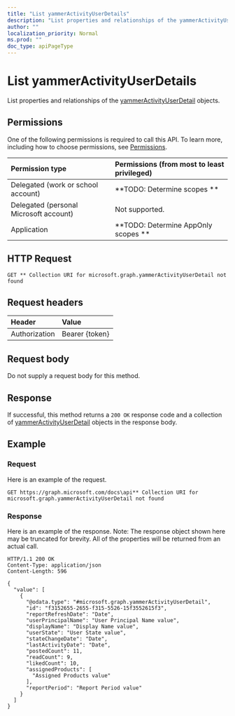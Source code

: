 ```yaml
---
title: "List yammerActivityUserDetails"
description: "List properties and relationships of the yammerActivityUserDetail objects."
author: ""
localization_priority: Normal
ms.prod: ""
doc_type: apiPageType
---
```


# List yammerActivityUserDetails

List properties and relationships of the [yammerActivityUserDetail](../resources/yammeractivityuserdetail.md) objects.

## Permissions
One of the following permissions is required to call this API. To learn more, including how to choose permissions, see [Permissions](/concepts/permissions-reference.md).

|Permission type|Permissions (from most to least privileged)|
|:---|:---|
|Delegated (work or school account)|**TODO: Determine scopes **|
|Delegated (personal Microsoft account)|Not supported.|
|Application|**TODO: Determine AppOnly scopes **|

## HTTP Request
<!-- {
  "blockType": "ignored"
}
-->
``` http
GET ** Collection URI for microsoft.graph.yammerActivityUserDetail not found
```

## Request headers
|Header|Value|
|:---|:---|
|Authorization|Bearer {token}|

## Request body
Do not supply a request body for this method.

## Response
If successful, this method returns a `200 OK` response code and a collection of [yammerActivityUserDetail](../resources/yammeractivityuserdetail.md) objects in the response body.

## Example

### Request
Here is an example of the request.
<!-- {
  "blockType": "request",
  "name": "get_yammeractivityuserdetail"
}
-->
``` http
GET https://graph.microsoft.com/docs\api** Collection URI for microsoft.graph.yammerActivityUserDetail not found
```

### Response
Here is an example of the response. Note: The response object shown here may be truncated for brevity. All of the properties will be returned from an actual call.
<!-- {
  "blockType": "response",
  "truncated": true,
  "@odata.type": "collection(microsoft.graph.yammeractivityuserdetail)"
}
-->
``` http
HTTP/1.1 200 OK
Content-Type: application/json
Content-Length: 596

{
  "value": [
    {
      "@odata.type": "#microsoft.graph.yammerActivityUserDetail",
      "id": "f3152655-2655-f315-5526-15f3552615f3",
      "reportRefreshDate": "Date",
      "userPrincipalName": "User Principal Name value",
      "displayName": "Display Name value",
      "userState": "User State value",
      "stateChangeDate": "Date",
      "lastActivityDate": "Date",
      "postedCount": 11,
      "readCount": 9,
      "likedCount": 10,
      "assignedProducts": [
        "Assigned Products value"
      ],
      "reportPeriod": "Report Period value"
    }
  ]
}
```

